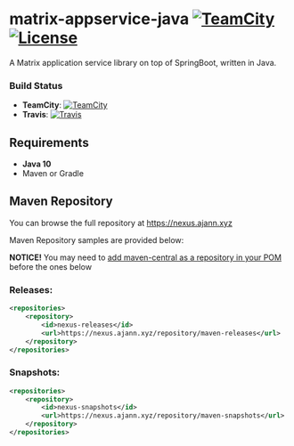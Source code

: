 # matrix-appservice-java [![TeamCity](https://img.shields.io/teamcity/https/ci.ajann.xyz/s/MatrixAppserviceJava_Build.svg?style=for-the-badge)](https://ci.ajann.xyz/viewType.html?buildTypeId=MatrixAppserviceJava_Build) [![License](https://img.shields.io/badge/license-BSD--3-blue.svg?style=for-the-badge)](https://github.com/jython234/matrix-appservice-java/blob/master/LICENSE)
A Matrix application service library on top of SpringBoot, written in Java.

### Build Status
- **TeamCity**: [![TeamCity](https://img.shields.io/teamcity/https/ci.ajann.xyz/s/MatrixAppserviceJava_Build.svg?style=flat-square)](https://ci.ajann.xyz/viewType.html?buildTypeId=MatrixAppserviceJava_Build)
- **Travis**: [![Travis](https://img.shields.io/travis/jython234/matrix-appservice-java.svg?style=flat-square)](https://travis-ci.org/jython234/matrix-appservice-java)

## Requirements
- **Java 10**
- Maven or Gradle

## Maven Repository
You can browse the full repository at https://nexus.ajann.xyz

Maven Repository samples are provided below:

**NOTICE!** You may need to [add maven-central as a repository in your POM](https://github.com/jython234/matrix-bridge-java/blob/master/pom.xml#L41) before the ones below

### Releases:
```XML
<repositories>
    <repository>
        <id>nexus-releases</id>
        <url>https://nexus.ajann.xyz/repository/maven-releases</url>
    </repository>
</repositories>
```
### Snapshots:
```XML
<repositories>
    <repository>
        <id>nexus-snapshots</id>
        <url>https://nexus.ajann.xyz/repository/maven-snapshots</url>
    </repository>
</repositories>
```
